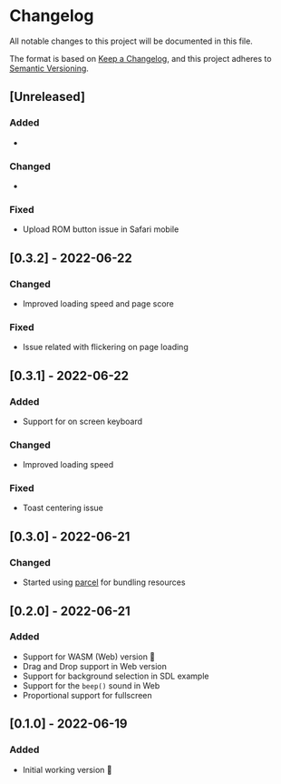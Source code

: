 # Changelog

All notable changes to this project will be documented in this file.

The format is based on [Keep a Changelog](https://keepachangelog.com/en/1.0.0/),
and this project adheres to [Semantic Versioning](https://semver.org/spec/v2.0.0.html).

## [Unreleased]

### Added

*

### Changed

*

### Fixed

* Upload ROM button issue in Safari mobile

## [0.3.2] - 2022-06-22

### Changed

* Improved loading speed and page score

### Fixed

* Issue related with flickering on page loading

## [0.3.1] - 2022-06-22

### Added

* Support for on screen keyboard

### Changed

* Improved loading speed

### Fixed

* Toast centering issue

## [0.3.0] - 2022-06-21

### Changed

* Started using [parcel](https://parceljs.org) for bundling resources

## [0.2.0] - 2022-06-21

### Added

* Support for WASM (Web) version 🎉
* Drag and Drop support in Web version
* Support for background selection in SDL example
* Support for the `beep()` sound in Web
* Proportional support for fullscreen

## [0.1.0] - 2022-06-19

### Added

* Initial working version 🙌
